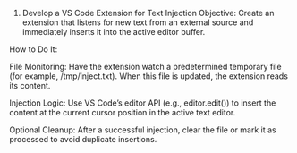 1. Develop a VS Code Extension for Text Injection
Objective:
Create an extension that listens for new text from an external source and immediately inserts it into the active editor buffer.

How to Do It:

File Monitoring:
Have the extension watch a predetermined temporary file (for example, /tmp/inject.txt). When this file is updated, the extension reads its content.

Injection Logic:
Use VS Code’s editor API (e.g., editor.edit()) to insert the content at the current cursor position in the active text editor.

Optional Cleanup:
After a successful injection, clear the file or mark it as processed to avoid duplicate insertions.